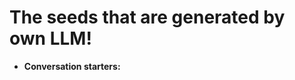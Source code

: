 # The seeds that are generated by own LLM!

  - **Conversation starters:** <!-- [Link](https://www.dropbox.com/scl/fi/2ujf6q4db1xr2r2dcu48t/conversation_starters.7z?rlkey=8bnj0xip06031e89mmttoiu0i&dl=0) -->

